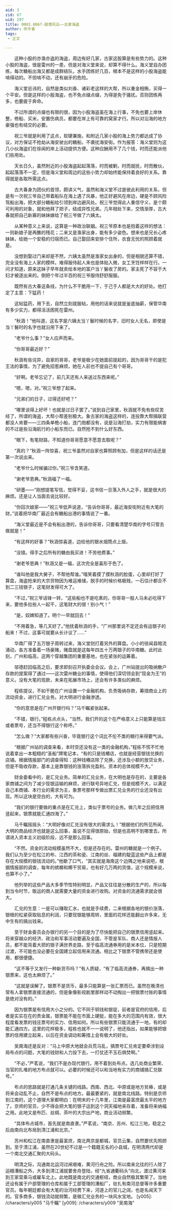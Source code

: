 ```yaml
---
aid: 3
zid: 67
uid: 297
title: 0003.0067-甜港风云——古家海盗
author: 吹牛者
tags: 
 - 正文

---
```




　　这种小股的亦渔亦盗的海盗，周边有好几家，古家这股算是有些势力的。这种小股的海盗，很是雷州的一患，但是对海义堂来说，却算不得什么。海义堂自办团练，每次糖船出海又都是成群结队，水手团练好几百，根本不是这样的小股海盗能啃得动的。不但啃不动，还有崩牙的危险。

　　海义堂忌讳的，自然是类似刘香、诸彩老这样的大帮，所以重金相贿，买得一个平安。但是这样的小股海盗，也不免点缀点缀，为得是免于骚扰。否则团练再多，也要疲于奔命。

　　不过所谓的点缀也有限的很，因为小股海盗虽在海上行事，不免也要上岸休整，修船、买米，安置伤病员，都要在岸上有可靠的窝家才行。所以对沿海的地方豪强也有结交的必要。

　　祝三爷就是利用了这点，软硬兼施，和附近几家小股的海上势力都达成了协议，对方保证不抢劫从海安驶出的糖船，不袭扰海安街。作为报答：海义堂则为这几小伙海盗们在徐闻的岸上活动提供方便。这种应酬用不了几个钱，时而还能派他们些用处。

　　天长日久，虽然附近的小股海盗起起落落，时而被剿，时而就抚，时而散伙，起起落落不一定，但是海义堂和周边的这些小势力却始终能保持着良好的关系。靠得就是各取所需这点。

　　古大春身为团伙的首领，颇讲义气，虽然和海义堂不过是彼此利用的关系，但是有一次祝三爷自己带着船队在海上遇了风暴，他正好避风在岸边，硬是不顾风险驾船出海，把大部分糖船给引领到岸边避风处。祝三爷觉得此人重信守义，是个颇可利用的对象，就和他拜了把子，结成异性兄弟。几年相处下来，交情渐厚，古大春就把自己新寡的妹妹嫁给了祝三爷做了六姨太。

　　从某种意义上来说，这算是一种政治联姻。祝三爷原本也是抱着这样的想法：一则新娘子是再醮的残花；二来又是渔家出身，能有多少姿色。想来也是兄长心疼妹妹，给她一个安稳的归宿而已。自己娶回来安排个住所，衣食无忧的照顾着就是。

　　没想到娶过门来却是不然，六姨太虽然是渔家女出身的，但是相貌还算不错，完全没有海上人家的模样。难得服侍起人来也是体贴入微，女工烹饪样样在行。一问才知道，原来这妹子早年就卖给本地的富户当丫鬟收了房的。家主死了不容于大妇才被逐出来的。倒把个年过半百的祝三爷服侍舒舒服服。

　　既然有古大春这条线，为什么不干脆用一下，于己于人都是大大的好处。他打定了主意：下猛药！

　　这帖猛药，用下去，自然立刻就服帖，用他的话来说就是釜底抽薪，保管华南有多少实力，都得活活困死在雷州。

　　“秋涵！”他叫道，这名字是六姨太当丫鬟时候的名字，旧时女人无名，即使是当丫鬟时的名字也就沿用下来了。

　　“老爷什么事？”女人应声而来。

　　“你哥哥最近好？”

　　秋涵有些诧异，自家的哥哥，老爷是极少在她面前提起的，因为哥哥干的是犯王法的事情，为了避免招惹麻烦，她在人前也不提自己有个哥哥。

　　“好啊。老爷忘记了，前几天还有人来送过东西来呢。”

　　“嗯，嗯，对。”祝三爷想了起来。

　　“兄弟们的日子，过得还好吧？”

　　“哪里谈得上好坏！也就是过日子罢了。”说到自己家里，秋涵就不免有些叹苦经了，所谓的海盗，大帮小帮差别极大。象古家的海盗这样的，连投靠大帮搞联营都没人肯要——三四条单桅小船，连门炮都没有，说是沿海打劫，实力有限能祸害的不过是些沿海航行的小船东而已。自然抢不到什么好东西。

　　“眼下，有笔财路，不知道你哥哥愿意不愿意去取呢？”

　　“真的？”秋涵一阵惊喜，祝三爷虽然对自家也算照顾有加，但是这样的话还是第一次说出来。

　　“老爷什么时候骗过你。”祝三爷含笑道。

　　“谢老爷恩典。”秋涵福了一福。

　　“研墨——”刚想提笔写信，觉得不妥，这书信一旦落入外人之手，就是很大的麻烦。还是让人当面去说比较好。

　　“你回次娘家——”祝三爷低声说道，“告诉你哥哥，最近海安街附近有大笔的财。”说着把华南厂最近会有糖船出港的事情说了一番。

　　“海义堂最近是不会有船出港的，告诉你哥哥，只要看清楚华南的字号只管去做就是！”

　　“有这样的好事？”秋涵惊喜道，边给他的银水烟筒点上烟，

　　“没错。得手之后所有的糖由我买进！不劳他费事。”

　　“谢老爷恩典！”秋涵又是一福，这次完全是喜形于色了。

　　“谁叫他是我大舅子，不帮他帮谁。”嘻笑着摸了摸秋涵的脸蛋，心里却打好了算盘，海盗抢来的大宗货物因为难运难储，脱手的时候价格极贱，一石估计都合不到二三钱银子，这笔财发得可大了。

　　“不过，”祝三爷话锋一转，“这些船也不是吃素的，你哥哥一股人马未必吃得下来，要他多拉些人一起干，这笔财大的很！别小气！”

　　“是，奴婢知道了。明个一早就回去！”

　　“不用着急，等几天好了。”他抚着秋涵的手，“广州那里说不定还会有运银子的船来！不过，这事可就要从长计议了……”

　　华南厂得了五万银子周转过来，海义堂则打着另外的算盘。小小的徐闻县暗流涌动，各方准备着一场豪赌，赌盘就是这每年四五十万两银子的华南糖。此时此刻，广州和临高，这两个穿越集团的重要基地，也在紧张的运筹着。

　　邬德赶回临高之后，要求即刻召开执委会会议。会上，广州站提出的吸纳散户存款的提案得了通过——这次雷州糖业的事情，使得他们深切领会到“现金为王”的意义。没有大笔的现款，未来在拓展市场上，还会有许多类似的麻烦。

　　程栋提议，不如干脆在广州设置一个金融机构，负责吸纳存款，筹措商业上的流动资金，进行汇兑业务。对大明进行金融渗透。

　　“你的意思是在广州开银行吗？”马千瞩紧张起来。

　　“不错，银行。”程栋点点头，“当然，我们开的这个在严格意义上只能算是钱庄或者票号，还当不得银行这个称呼。”

　　“怎么做？”大家都有些兴奋，毕竟银行这个词比不伦不类的粮行来得要气派。

　　“根据广州站的调查来看，本时空还没有这一类的金融机构，”程栋不慌不忙地说着拿出一本粗糙的“圣船”牌笔记本，“有的只是钱樁店，也就是经营银钱兑换的店铺。根据情报部门的调查得知：这种钱樁店除了兑换，还涉及小额的放贷业务，但是不吸收存款，基本上是靠银钱的涨落拆兑盈利。资本的总体规模不大。”

　　财金委看中的，是汇兑业务。简单的汇兑业务，在大明也是存在的，主要是各家商铺之间为了减少现银运输的麻烦，进行联号异地汇兑，但是规模不大，以满足自己本商铺、本行业的需求为主，象票号那样专做出票汇兑业务的行业还没有出现。所以这块是空白的，大有可为。

　　“我们的银行要做的重点是在汇兑上，类似于票号的业务。做几年之后把信用竖起来，银票就能汇通四海了。”

　　马千瞩摇摇头：“大明好像对汇兑没有很大的需求么！”根据他们的所见所闻，大明的商品经济也就是这么回事，虽说不见得很原始，但是也高明不到哪里去，所谓进入资本主义初级阶段，远不是那么回事。

　　“不然。资金的流动规模虽然不大，但是还存在的。雷州的糖就是一个例子。我们认为至少在松江的布、江西的茶和瓷、江南的丝、福建的靛蓝这些产品上都是存在大规模的银钱流动的。”他歇了口气，“其实就是海南这个边隅之地来说吧，根据情报部的调查，每年的槟榔和椰干贸易，也有好几万两的货值，这个规模来说，也算不小了。”

　　他列举的这些产品大多季节性特别明显，产品又往往是分散的生产的，所以每到当令时节，贩运的商人就需要大量的资金进行收购。对资金的流通需求就会很大。

　　汇兑的生意：一是可以赚取汇水，也就是手续费，二来根据各地的银价涨落，银根的松紧获取贴息的利润，只要现银能够周转，里面的花样还能翻出许多来，无中生有的搞出钱来。

　　至于财金委员会办银行的另一个目的是为了尽快能把自己的银票信用竖起来。将来穿越众的经济、政治和军事活动要遍及全国，不管是军队、商人还是情报人员，都不能背着大把的银子满世界走路，至于临高流通券用的是米本位，只是短期过渡，不可能也没必要在全国建立起信用来流通。相比之下银票不管携带还是使用，都很便捷。

　　“这不等于又发行一种新货币吗？”有人质疑，“有了临高流通券，再搞出一种银票来，这也太麻烦了。”

　　“这就是误解了。银票不是货币，最多只能算是一张汇票而已。虽然在晚清也常有人拿银票直接流通的，但是象像影视剧里那样动不动掏出一把银票付账的事情是绝对没有的。”

　　因为银票是有信用大小之分的。它不同于铜钱和银锭，前者是官府的信用，后者是实实在在的贵金属，银票能不能在市面上硬挺，能在多大的范围内有效，很大程度看发票的钱庄票号的实力、信用如何。所以有些银票只能流通于一地，有的却能汇通四方。这里的花样极多，程栋也就不一一说明了，他还指出，如果能够把银票的信用建立起来，以后在资金调动和筹措上会有极大的好处。

　　吴南海还是反对：“马上中原大地就会兵荒马乱，搞票号汇兑肯定要牵涉到设局布点的问题，大笔的钱财和人力投下去，一打仗还不玉石俱焚啊。”

　　“不必，”严茗说，“我们不是办现代银行。用不着到处布点。选几处商业繁荣、当官的扎堆的地方布点就可以。必要的时候还可以和当地有实力的商铺搞汇兑联号。”

　　布点的思路就是打通几条关键的线路。西南、西北、中原或是地方贫瘠，或是将来会动乱不止，自然不是布点的地方。最最要紧的，就是南北线路。特别是京师到江南的，这个道理大家都明白：在明末的十几年里，江南是最富庶最太平的地方了。京师的官员，少不得会把大笔的银子运到这个洞天福地来存着，准备将来纳福之用。此地又是布匹、丝绸、茶叶的大宗出产地，商业活动频繁。

　　“具体布点城市，首先就是南直隶。”严茗说，“南京、苏州、松江三地，稳定之后由南向北布局到清江浦和北京。”

　　苏州和松江在南直隶是最富庶，南北两京是都城，官员云集，自然要优先照顾到。至于清江浦，虽然在20世纪不过是一个籍籍无名的小县城，在明清两代却是一个南北交通汇聚的大码头。

　　明清之际，沟通南北运河过闸艰难，黄河行舟之险。所以南来北往的行人除了运粮漕船之外，大多到清江浦就要舍舟登陆，经“九省通衢码头”向北，渡过黄河来到王家营乘马或雇车北上。此地既是南北的交通枢纽，商业自然极其繁荣了。当地还设有属于户部管理的仓库和属于工部管理的漕船厂，驻扎有南河总督等许多重要官员。每年朝廷都会有大笔的治河经费下来，河道上的官儿之阔，也是名闻天下的。官多商多，银钱流动就频繁，是做汇兑业务的一块风水宝地。
[y005]: /characters/y005 "马千瞩"
[y009]: /characters/y009 "吴南海"


